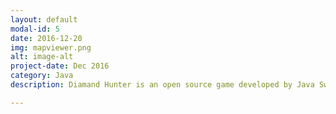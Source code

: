 ```yaml
---
layout: default
modal-id: 5
date: 2016-12-20
img: mapviewer.png
alt: image-alt
project-date: Dec 2016
category: Java
description: Diamand Hunter is an open source game developed by Java Swing. I wrote a JavaFX App called MapViewer for easier setting game. It was a coursework in school. MapViewer shows the entire map of the Game Diamond Hunter. It also provides an interface for users to set the positions of Axe and Boat for game.<a href="https://github.com/yehan-xiao/UNNC-EVENT">Click to See More</a>.

---
```

